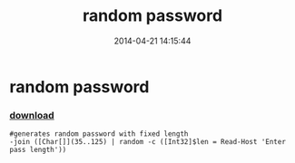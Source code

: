 ﻿---
pid:            5102
poster:         greg zakharov
title:          random password
date:           2014-04-21 14:15:44
format:         posh
parent:         0
parent:         0

---

# random password

### [download](5102.ps1)



```posh
#generates random password with fixed length
-join ([Char[]](35..125) | random -c ([Int32]$len = Read-Host 'Enter pass length'))
```
